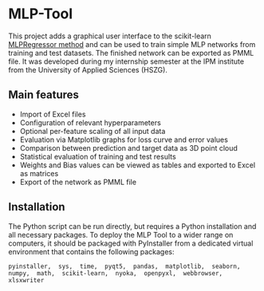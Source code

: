 # MLP-Tool

This project adds a graphical user interface to the scikit-learn [MLPRegressor method](https://scikit-learn.org/stable/modules/generated/sklearn.neural_network.MLPRegressor.html)
and can be used to train simple MLP networks from training and test datasets.
The finished network can be exported as PMML file.
It was developed during my internship semester at the IPM institute from the University of Applied Sciences (HSZG).

## Main features

- Import of Excel files
- Configuration of relevant hyperparameters
- Optional per-feature scaling of all input data
- Evaluation via Matplotlib graphs for loss curve and error values
- Comparison between prediction and target data as 3D point cloud
- Statistical evaluation of training and test results
- Weights and Bias values can be viewed as tables and exported to Excel as matrices
- Export of the network as PMML file

## Installation

The Python script can be run directly, but requires a Python installation and all necessary packages.
To deploy the MLP Tool to a wider range on computers, it should be packaged with PyInstaller from a dedicated virtual environment that contains the following packages:

```pyinstaller,  sys,  time,  pyqt5,  pandas,  matplotlib,  seaborn, numpy,  math,  scikit-learn,  nyoka,  openpyxl,  webbrowser,  xlsxwriter```
